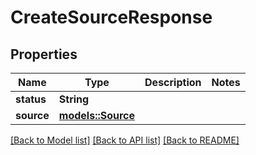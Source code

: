 # CreateSourceResponse

## Properties

Name | Type | Description | Notes
------------ | ------------- | ------------- | -------------
**status** | **String** |  | 
**source** | [**models::Source**](Source.md) |  | 

[[Back to Model list]](../README.md#documentation-for-models) [[Back to API list]](../README.md#documentation-for-api-endpoints) [[Back to README]](../README.md)


